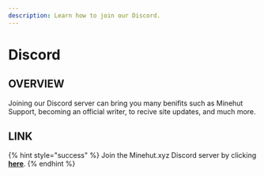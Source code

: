 ```yaml
---
description: Learn how to join our Discord.
---
```


# Discord

## OVERVIEW

Joining our Discord server can bring you many benifits such as Minehut Support, becoming an official writer, to recive site updates, and much more.

## LINK

{% hint style="success" %}
Join the Minehut.xyz Discord server by clicking **[here](https://invite.gg/minehutxyz)**.
{% endhint %}
